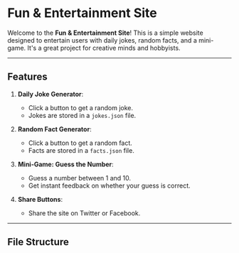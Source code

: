 # Fun & Entertainment Site

Welcome to the **Fun & Entertainment Site**! This is a simple website designed to entertain users with daily jokes, random facts, and a mini-game. It's a great project for creative minds and hobbyists.

---

## Features

1. **Daily Joke Generator**:
   - Click a button to get a random joke.
   - Jokes are stored in a `jokes.json` file.

2. **Random Fact Generator**:
   - Click a button to get a random fact.
   - Facts are stored in a `facts.json` file.

3. **Mini-Game: Guess the Number**:
   - Guess a number between 1 and 10.
   - Get instant feedback on whether your guess is correct.

4. **Share Buttons**:
   - Share the site on Twitter or Facebook.

---

## File Structure
